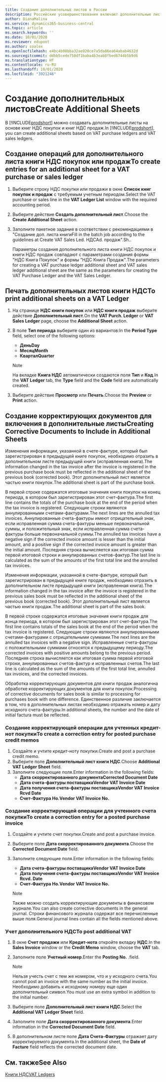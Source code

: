 ```yaml
---
title: Создание дополнительных листов в России
description: Российские усовершенствования включают дополнительные листы для книг НДС покупок и продаж.
author: DianaMalina
ms.service: dynamics365-business-central
ms.topic: article
ms.search.keywords: ''
ms.date: 10/01/2020
ms.reviewer: edupont
ms.author: soalex
ms.openlocfilehash: e4bc4b08bba32ae920ce7a5da86ea64abab4632d
ms.sourcegitcommit: ddbb5cede750df1baba4b3eab8fbed6744b5b9d6
ms.translationtype: HT
ms.contentlocale: ru-RU
ms.lasthandoff: 10/01/2020
ms.locfileid: "3921246"
---
```

# <a name="create-additional-sheets"></a><span data-ttu-id="2fdca-103">Создание дополнительных листов</span><span class="sxs-lookup"><span data-stu-id="2fdca-103">Create Additional Sheets</span></span>

<span data-ttu-id="2fdca-104">В [!INCLUDE[prodshort](../../includes/prodshort.md)] можно создавать дополнительные листы на основе книг НДС покупок и книг НДС продаж.</span><span class="sxs-lookup"><span data-stu-id="2fdca-104">In [!INCLUDE[prodshort](../../includes/prodshort.md)], you can create additional sheets based on VAT purchase ledgers and VAT sales ledgers.</span></span>

## <a name="to-create-entries-for-an-additional-sheet-for-a-vat-purchase-or-sales-ledger"></a><span data-ttu-id="2fdca-105">Создание операций для дополнительного листа книги НДС покупок или продаж</span><span class="sxs-lookup"><span data-stu-id="2fdca-105">To create entries for an additional sheet for a VAT purchase or sales ledger</span></span>

1. <span data-ttu-id="2fdca-106">Выберите строку НДС покупки или продажи в окне **Список книг покупок и продаж** с требуемым учетным периодом.</span><span class="sxs-lookup"><span data-stu-id="2fdca-106">Select the VAT purchase or sales line in the **VAT Ledger List** window with the required accounting period.</span></span>

2. <span data-ttu-id="2fdca-107">Выберите действие **Создать дополнительный лист**.</span><span class="sxs-lookup"><span data-stu-id="2fdca-107">Choose the **Create Additional Sheet** action.</span></span>

3. <span data-ttu-id="2fdca-108">Заполните пакетное задание в соответствии с рекомендациями в "Создание доп. листа книги</span><span class="sxs-lookup"><span data-stu-id="2fdca-108">Fill in the batch job according to the guidelines at Create VAT Sales Led.</span></span> <span data-ttu-id="2fdca-109">НДС</span><span class="sxs-lookup"><span data-stu-id="2fdca-109">Ad.</span></span> <span data-ttu-id="2fdca-110">продаж".</span><span class="sxs-lookup"><span data-stu-id="2fdca-110">Sh..</span></span>

   <span data-ttu-id="2fdca-111">Параметры создания дополнительного листа книги НДС покупок и книги НДС продаж совпадают с параметрами создания формы "НДС Книга Покупок" и формы "НДС Книга Продаж".</span><span class="sxs-lookup"><span data-stu-id="2fdca-111">The parameters for creating a VAT purchase ledger additional sheet and VAT sales ledger additional sheet are the same as the parameters for creating the VAT Purchase Ledger and the VAT Sales Ledger.</span></span>

## <a name="to-print-additional-sheets-on-a-vat-ledger"></a><span data-ttu-id="2fdca-112">Печать дополнительных листов книги НДС</span><span class="sxs-lookup"><span data-stu-id="2fdca-112">To print additional sheets on a VAT Ledger</span></span>

1. <span data-ttu-id="2fdca-113">На странице **НДС книги покупок** или **НДС книги продаж** выберите действие **Дополнительный лист**.</span><span class="sxs-lookup"><span data-stu-id="2fdca-113">On the **VAT Purch. Ledger** or **VAT Sales Ledger** page, choose the **Additional Sheet** action.</span></span>
2. <span data-ttu-id="2fdca-114">В поле **Тип периода** выберите один из вариантов:</span><span class="sxs-lookup"><span data-stu-id="2fdca-114">In the **Period Type** field, select one of the following options:</span></span>

   - <span data-ttu-id="2fdca-115">**День**</span><span class="sxs-lookup"><span data-stu-id="2fdca-115">**Day**</span></span>
   - <span data-ttu-id="2fdca-116">**Месяц**</span><span class="sxs-lookup"><span data-stu-id="2fdca-116">**Month**</span></span>
   - <span data-ttu-id="2fdca-117">**Квартал**</span><span class="sxs-lookup"><span data-stu-id="2fdca-117">**Quarter**</span></span>

   > [!NOTE]
   > <span data-ttu-id="2fdca-118">На вкладке **Книга НДС** автоматически создаются поля **Тип** и **Код**.</span><span class="sxs-lookup"><span data-stu-id="2fdca-118">In the **VAT Ledger** tab, the **Type** field and the **Code** field are automatically created.</span></span>

4. <span data-ttu-id="2fdca-119">Выберите действие **Просмотр** или **Печать**.</span><span class="sxs-lookup"><span data-stu-id="2fdca-119">Choose the **Preview** or **Print** action.</span></span>

## <a name="creating-corrective-documents-to-include-in-additional-sheets"></a><span data-ttu-id="2fdca-120">Создание корректирующих документов для включения в дополнительные листы</span><span class="sxs-lookup"><span data-stu-id="2fdca-120">Creating Corrective Documents to Include in Additional Sheets</span></span>

<span data-ttu-id="2fdca-121">Изменения информации, указанной в счете-фактуре, который был зарегистрирован в предыдущей книге покупок, необходимо отразить в дополнительном листе предыдущей книги (исправленная книга).</span><span class="sxs-lookup"><span data-stu-id="2fdca-121">The information changed in the tax invoice after the invoice is registered in the previous purchase book must be reflected in the additional sheet of the previous book (corrected book).</span></span> <span data-ttu-id="2fdca-122">Этот дополнительный лист является частью книги покупок.</span><span class="sxs-lookup"><span data-stu-id="2fdca-122">The additional sheet is part of the purchase book.</span></span>

<span data-ttu-id="2fdca-123">В первой строке содержатся итоговые значения книги покупок на конец периода, в котором был зарегистрирован этот счет-фактура.</span><span class="sxs-lookup"><span data-stu-id="2fdca-123">The first line contains the totals of the purchase book at the end of the period when the tax invoice is registered.</span></span> <span data-ttu-id="2fdca-124">Следующие строки являются аннулированными счетами-фактурами.</span><span class="sxs-lookup"><span data-stu-id="2fdca-124">The next lines are the annulled tax invoices.</span></span> <span data-ttu-id="2fdca-125">Аннулированные счета-фактуры имеют отрицательный знак, если исправленная сумма счета-фактуры меньше первоначальной суммы, и положительный знак, если исправленная сумма счета-фактуры больше первоначальной суммы.</span><span class="sxs-lookup"><span data-stu-id="2fdca-125">The annulled tax invoices have a negative sign if the corrected invoice amount is lesser than the initial amount, and a positive sign if the corrected invoice amount is greater than the initial amount.</span></span> <span data-ttu-id="2fdca-126">Последняя строка вычисляется как итоговая сумма первой итоговой строки и аннулированных счетов-фактур.</span><span class="sxs-lookup"><span data-stu-id="2fdca-126">The last line is calculated as the sum of the amounts of the first total line and the annulled tax invoices.</span></span>

<span data-ttu-id="2fdca-127">Изменения информации, указанной в счете-фактуре, который был зарегистрирован в предыдущей книге продаж, необходимо отразить в дополнительном листе предыдущей книги (исправленная книга).</span><span class="sxs-lookup"><span data-stu-id="2fdca-127">The information changed in the tax invoice after the invoice is registered in the previous sales book must be reflected in the additional sheet of the previous book (corrected book).</span></span> <span data-ttu-id="2fdca-128">Этот дополнительный лист является частью книги продаж.</span><span class="sxs-lookup"><span data-stu-id="2fdca-128">The additional sheet is part of the sales book.</span></span>

<span data-ttu-id="2fdca-129">В первой строке содержатся итоговые значения книги продаж для конца периода, в котором был зарегистрирован этот счет-фактура.</span><span class="sxs-lookup"><span data-stu-id="2fdca-129">The first line contains totals of the sales book at the end of the period when the tax invoice is registered.</span></span> <span data-ttu-id="2fdca-130">Следующие строки являются аннулированными счетами-фактурами с отрицательными суммами.</span><span class="sxs-lookup"><span data-stu-id="2fdca-130">The next lines are the annulled tax invoices with a negative sign.</span></span> <span data-ttu-id="2fdca-131">Исправленные счета-фактуры с положительными суммами относятся к предыдущему периоду.</span><span class="sxs-lookup"><span data-stu-id="2fdca-131">The corrected invoices with positive amounts belong to the previous period.</span></span> <span data-ttu-id="2fdca-132">Последняя строка вычисляется как итоговая сумма первой итоговой строки, аннулированных счетов-фактур и исправленных счетов.</span><span class="sxs-lookup"><span data-stu-id="2fdca-132">The last line is calculated as the sum of the amounts of the first total line, annulled tax invoices, and the corrected invoices.</span></span>

<span data-ttu-id="2fdca-133">Обработка корректирующих документов для книги продаж аналогична обработке корректирующих документов для книги покупок.</span><span class="sxs-lookup"><span data-stu-id="2fdca-133">Processing of corrective documents for sales book is similar to processing for purchases book with one difference.</span></span> <span data-ttu-id="2fdca-134">Единственное различие заключается в том, что в дополнительных листах необходимо отражать номер и дату исходного счета-фактуры.</span><span class="sxs-lookup"><span data-stu-id="2fdca-134">In additional sheets, the number and the date of initial factura must be reflected.</span></span>

### <a name="to-create-a-correction-entry-for-posted-purchase-credit-memos"></a><span data-ttu-id="2fdca-135">Создание корректирующей операции для учтенных кредит-нот покупки</span><span class="sxs-lookup"><span data-stu-id="2fdca-135">To create a correction entry for posted purchase credit memos</span></span>

1. <span data-ttu-id="2fdca-136">Создайте и учтите кредит-ноту покупки.</span><span class="sxs-lookup"><span data-stu-id="2fdca-136">Create and post a purchase credit memo.</span></span>
2. <span data-ttu-id="2fdca-137">Выберите поле **Дополнительный лист книги НДС**.</span><span class="sxs-lookup"><span data-stu-id="2fdca-137">Choose **Additional VAT Ledger Sheet** field.</span></span>
3. <span data-ttu-id="2fdca-138">Заполните следующие поля.</span><span class="sxs-lookup"><span data-stu-id="2fdca-138">Enter information in the following fields:</span></span>
   - <span data-ttu-id="2fdca-139">**Дата скорректированного документа**</span><span class="sxs-lookup"><span data-stu-id="2fdca-139">**Corrected Document Date**</span></span>
   - <span data-ttu-id="2fdca-140">**Дата счета-фактуры поставщика**</span><span class="sxs-lookup"><span data-stu-id="2fdca-140">**Vendor VAT Invoice Date**</span></span>
   - <span data-ttu-id="2fdca-141">**Дата получения счета-фактуры поставщика**</span><span class="sxs-lookup"><span data-stu-id="2fdca-141">**Vendor VAT Invoice Rcvd Date**</span></span>
   - <span data-ttu-id="2fdca-142">**Счет-Фактура Но.**</span><span class="sxs-lookup"><span data-stu-id="2fdca-142">**Vendor VAT Invoice No.**</span></span>

### <a name="to-create-a-correction-entry-for-a-posted-purchase-invoice"></a><span data-ttu-id="2fdca-143">Создание корректирующей операции для учтенного счета покупки</span><span class="sxs-lookup"><span data-stu-id="2fdca-143">To create a correction entry for a posted purchase invoice</span></span>

1. <span data-ttu-id="2fdca-144">Создайте и учтите счет покупки.</span><span class="sxs-lookup"><span data-stu-id="2fdca-144">Create and post a purchase invoice.</span></span>
2. <span data-ttu-id="2fdca-145">Выберите поле **Дата скорректированного документа**.</span><span class="sxs-lookup"><span data-stu-id="2fdca-145">Choose the **Corrected Document Date** field.</span></span>
3. <span data-ttu-id="2fdca-146">Заполните следующие поля.</span><span class="sxs-lookup"><span data-stu-id="2fdca-146">Enter information in the following fields:</span></span>

   - <span data-ttu-id="2fdca-147">**Дата счета-фактуры поставщика**</span><span class="sxs-lookup"><span data-stu-id="2fdca-147">**Vendor VAT Invoice Date**</span></span>
   - <span data-ttu-id="2fdca-148">**Дата получения счета-фактуры поставщика**</span><span class="sxs-lookup"><span data-stu-id="2fdca-148">**Vendor VAT Invoice Rcvd. Date**</span></span>
   - <span data-ttu-id="2fdca-149">**Счет-Фактура Но.**</span><span class="sxs-lookup"><span data-stu-id="2fdca-149">**Vendor VAT Invoice No.**</span></span>

   > [!NOTE]
   > <span data-ttu-id="2fdca-150">Также можно создать корректирующие документы в финансовом журнале.</span><span class="sxs-lookup"><span data-stu-id="2fdca-150">You can also create corrective documents in the general journal.</span></span> <span data-ttu-id="2fdca-151">Строки финансового журнала содержат все перечисленные выше поля.</span><span class="sxs-lookup"><span data-stu-id="2fdca-151">General journal lines contain all the fields mentioned above.</span></span>

### <a name="to-post-additional-vat"></a><span data-ttu-id="2fdca-152">Учет дополнительного НДС</span><span class="sxs-lookup"><span data-stu-id="2fdca-152">To post additional VAT</span></span>

1. <span data-ttu-id="2fdca-153">В окне **Счет продажи** или **Кредит-нота** откройте вкладку **НДС**.</span><span class="sxs-lookup"><span data-stu-id="2fdca-153">In the **Sales Invoice** window or the **Credit Memo** window, choose the **VAT** tab.</span></span>

2. <span data-ttu-id="2fdca-154">Заполните поле **Учетный номер**.</span><span class="sxs-lookup"><span data-stu-id="2fdca-154">Enter the **Posting No.**</span></span> <span data-ttu-id="2fdca-155">.</span><span class="sxs-lookup"><span data-stu-id="2fdca-155">field.</span></span>

   > [!NOTE]
   > <span data-ttu-id="2fdca-156">Нельзя учесть счет с тем же номером, что и у исходного счета.</span><span class="sxs-lookup"><span data-stu-id="2fdca-156">You cannot post an invoice with the same number as the initial invoice.</span></span> <span data-ttu-id="2fdca-157">Необходимо добавить к исходному номеру еще один дополнительный символ.</span><span class="sxs-lookup"><span data-stu-id="2fdca-157">You must use an extra symbol in addition to the initial number.</span></span>

3. <span data-ttu-id="2fdca-158">Выберите поле **Дополнительный лист книги НДС**.</span><span class="sxs-lookup"><span data-stu-id="2fdca-158">Select the **Additional VAT Ledger Sheet** field.</span></span>

4. <span data-ttu-id="2fdca-159">Заполните поле **Дата скорректированного документа**.</span><span class="sxs-lookup"><span data-stu-id="2fdca-159">Enter information in the **Corrected Document Date** field.</span></span>

5. <span data-ttu-id="2fdca-160">В дополнительном листе поле **Дата Счета-Фактуры** отражает дату корректируемого документа.</span><span class="sxs-lookup"><span data-stu-id="2fdca-160">In the additional sheet, the **Date of Facture** field reflects the corrected document date.</span></span>

## <a name="see-also"></a><span data-ttu-id="2fdca-161">См. также</span><span class="sxs-lookup"><span data-stu-id="2fdca-161">See Also</span></span>

[<span data-ttu-id="2fdca-162">Книги НДС</span><span class="sxs-lookup"><span data-stu-id="2fdca-162">VAT Ledgers</span></span>](VAT-Ledgers.md)
